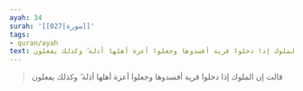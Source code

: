 ```yaml
---
ayah: 34
surah: '[[027|سورة]]'
tags:
- quran/ayah
text: قالت إن الملوك إذا دخلوا قرية أفسدوها وجعلوا أعزة أهلها أذلة ۖ وكذلك يفعلون
---
```

> قالت إن الملوك إذا دخلوا قرية أفسدوها وجعلوا أعزة أهلها أذلة ۖ وكذلك يفعلون
